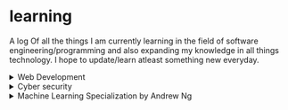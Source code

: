 # learning

A log Of all the things I am currently learning in the field of software engineering/programming and also expanding my knowledge in all things technology. I hope to update/learn atleast something new everyday.

<details>
<summary>Web Development</summary>
I have nearly completed the whole of the Odin project and am now familiar with React and understand how full-stack applications work including how the front-end interacts with the backend through a REST-API which I have experience implementing using Express.js
</details>

<details>
<summary>Cyber security</summary>
|Resource|Progress|
|---|---|
|[Tryhackme: Introduction to cyber-security]|✓|
|[Tryhackme: Introduction to pentesting]|✓|
|[Tryhackme: Introduction to webhacking]||
</details>

<details>
<summary>Machine Learning Specialization by Andrew Ng</summary>
  I have completed the first part of the course on Supervised Machine Learning: Regression and Classification and am now on the second part of the course about Unsupervised Learning, Recommenders, and Reinforcement Learning. This course has 3 parts. I hope to dive even further into subjects regarding deep learning after completing this online course.
</details>



  
